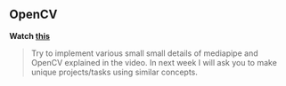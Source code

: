 ## OpenCV
**Watch [this](https://youtu.be/01sAkU_NvOY?si=HP1iQNPSzO71U1KA)**
> Try to implement various small small details of mediapipe and OpenCV explained in the video. In next week I will ask you to make unique projects/tasks using similar concepts. 
